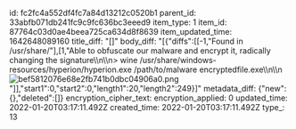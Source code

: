 id: fc2fc4a552df4fc7a84d13212c0520b1
parent_id: 33abfb071db241fc9c9fc636bc3eeed9
item_type: 1
item_id: 87764c03d0ae4beea725ca634d8f8639
item_updated_time: 1642648089160
title_diff: "[]"
body_diff: "[{\"diffs\":[[-1,\"Found in /usr/share/\"],[1,\"Able to obfuscate our malware and encrypt it, radically changing the signature\\\n\\\n> wine /usr/share/windows-resources/hyperion/hyperion.exe /path/to/malware encryptedfile.exe\\\n\\\n![bef5812076e68e2fb741b0dbc04906a0.png](:/7c04814b6c9642c5837d32b3d3a08978)\"]],\"start1\":0,\"start2\":0,\"length1\":20,\"length2\":249}]"
metadata_diff: {"new":{},"deleted":[]}
encryption_cipher_text: 
encryption_applied: 0
updated_time: 2022-01-20T03:17:11.492Z
created_time: 2022-01-20T03:17:11.492Z
type_: 13